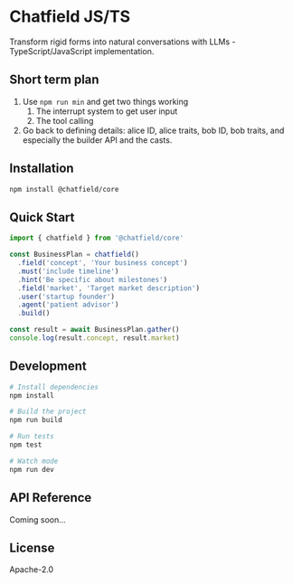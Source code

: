 # Chatfield JS/TS

Transform rigid forms into natural conversations with LLMs - TypeScript/JavaScript implementation.

## Short term plan

1. Use `npm run min` and get two things working
    1. The interrupt system to get user input
    2. The tool calling
2. Go back to defining details: alice ID, alice traits, bob ID, bob traits, and especially the builder API and the casts.

## Installation

```bash
npm install @chatfield/core
```

## Quick Start

```typescript
import { chatfield } from '@chatfield/core'

const BusinessPlan = chatfield()
  .field('concept', 'Your business concept')
  .must('include timeline')
  .hint('Be specific about milestones')
  .field('market', 'Target market description')
  .user('startup founder')
  .agent('patient advisor')
  .build()

const result = await BusinessPlan.gather()
console.log(result.concept, result.market)
```

## Development

```bash
# Install dependencies
npm install

# Build the project
npm run build

# Run tests
npm test

# Watch mode
npm run dev
```

## API Reference

Coming soon...

## License

Apache-2.0